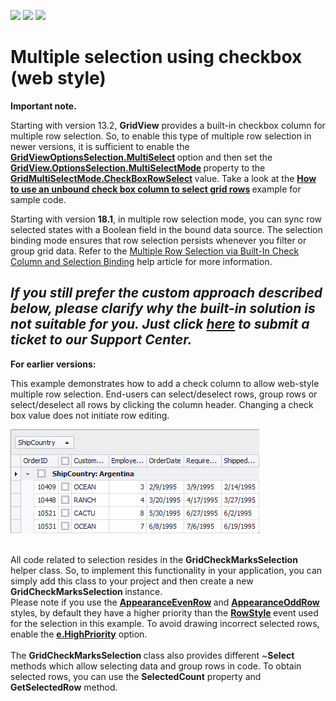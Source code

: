 <!-- default badges list -->
![](https://img.shields.io/endpoint?url=https://codecentral.devexpress.com/api/v1/VersionRange/128632513/17.2.3%2B)
[![](https://img.shields.io/badge/Open_in_DevExpress_Support_Center-FF7200?style=flat-square&logo=DevExpress&logoColor=white)](https://supportcenter.devexpress.com/ticket/details/E1271)
[![](https://img.shields.io/badge/📖_How_to_use_DevExpress_Examples-e9f6fc?style=flat-square)](https://docs.devexpress.com/GeneralInformation/403183)
<!-- default badges end -->

# Multiple selection using checkbox (web style)

<p><strong>Important note.</strong></p>
<p>Starting with version 13.2, <strong>GridView</strong> provides a built-in checkbox column for multiple row selection. So, to enable this type of multiple row selection in newer versions, it is sufficient to enable the <a href="https://documentation.devexpress.com/WindowsForms/DevExpress.XtraGrid.Views.Base.ColumnViewOptionsSelection.MultiSelect.property"><strong>GridViewOptionsSelection.MultiSelect</strong></a><strong> </strong>option and then set the <a href="https://documentation.devexpress.com/WindowsForms/DevExpress.XtraGrid.Views.Grid.GridOptionsSelection.MultiSelectMode.property"><strong>GridView.OptionsSelection.MultiSelectMode</strong></a><strong> </strong>property to the <a href="https://documentation.devexpress.com/WindowsForms/DevExpress.XtraGrid.Views.Grid.GridMultiSelectMode.enum"><strong>GridMultiSelectMode.CheckBoxRowSelect</strong></a><strong> </strong>value. Take a look at the <strong><a href="https://www.devexpress.com/Support/Center/p/E990">How to use an unbound check box column to select grid rows</a> </strong>example for sample code.

Starting with version **18.1**, in multiple row selection mode, you can sync row selected states with a Boolean field in the bound data source. The selection binding mode ensures that row selection persists whenever you filter or group grid data. Refer to the [Multiple Row Selection via Built-In Check Column and Selection Binding](https://documentation.devexpress.com/WindowsForms/16439/Controls-and-Libraries/Data-Grid/Focus-and-Selection-Handling/Multiple-Row-Selection-via-Built-In-Check-Column-and-Selection-Binding) help article for more information.

## ***If you still prefer the custom approach described below, please clarify why the built-in solution is not suitable for you. Just click   [here](https://www.devexpress.com/Support/Center/Question/Create) to submit a ticket to our Support Center.***

**For earlier versions:**

This example demonstrates how to add a check column to allow web-style multiple row selection. End-users can select/deselect rows, group rows or select/deselect all rows by clicking the column header. Changing a check box value does not initiate row editing. </p>
<p><img src="https://raw.githubusercontent.com/DevExpress-Examples/multiple-selection-using-checkbox-web-style-e1271/17.2.3+/media/17ac6e9d-e756-49eb-8d10-b57b281569cd.png"><br><br></p>
<p>All code related to selection resides in the <strong>GridCheckMarksSelection </strong>helper class. So, to implement this functionality in your application, you can simply add this class to your project and then create a new <strong>GridCheckMarksSelection </strong>instance.<br>Please note if you use the <strong><a href="http://documentation.devexpress.com/#WindowsForms/DevExpressXtraGridViewsGridGridViewAppearances_EvenRowtopic"><u>AppearanceEvenRow</u></a> </strong>and <strong><a href="http://documentation.devexpress.com/#WindowsForms/DevExpressXtraGridViewsGridGridViewAppearances_OddRowtopic"><u>AppearanceOddRow</u></a> </strong>styles, by default they have a higher priority than the <strong><a href="http://documentation.devexpress.com/#WindowsForms/DevExpressXtraGridViewsGridGridView_RowStyletopic"><u>RowStyle</u></a> </strong>event used for the selection in this example. To avoid drawing incorrect selected rows, enable the <strong><a href="http://documentation.devexpress.com/#WindowsForms/DevExpressXtraGridViewsGridRowStyleEventArgs_HighPrioritytopic"><u>e.HighPriority</u></a></strong> option. <br><br>The <strong>GridCheckMarksSelection </strong>class also provides different ~<strong>Select</strong> methods which allow selecting data and group rows in code. To obtain selected rows, you can use the <strong>SelectedCount</strong> property and <strong>GetSelectedRow</strong> method.</p>

<br/>



